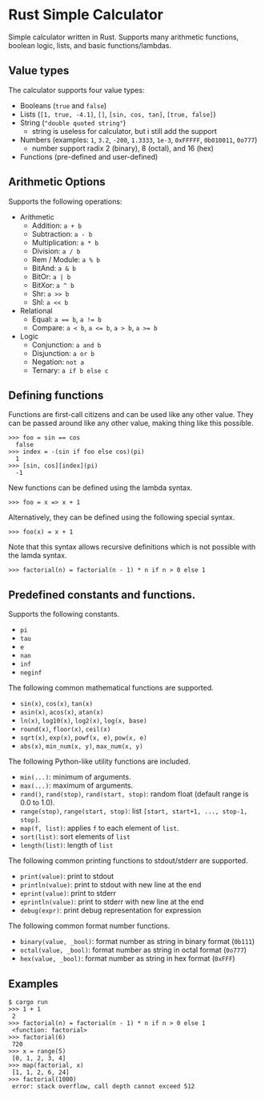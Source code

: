 # Rust Simple Calculator
Simple calculator written in Rust. Supports many arithmetic functions, boolean logic, lists, and basic functions/lambdas.

## Value types

The calculator supports four value types:

* Booleans (`true` and `false`)
* Lists (`[1, true, -4.1]`, `[]`, `[sin, cos, tan]`, `[true, false]`)
* String (`"double quoted string"`)
    - string is useless for calculator, but i still add the support 
* Numbers (examples: `1`, `3.2`, `-200`, `1.3333`, `1e-3`, `0xFFFFF`, `0b010011`, `0o777`) 
    - number support radix 2 (binary), 8 (octal), and 16 (hex)
* Functions (pre-defined and user-defined)

## Arithmetic Options

Supports the following operations:

* Arithmetic
    * Addition: `a + b`
    * Subtraction: `a - b`
    * Multiplication: `a * b`
    * Division: `a / b`
    * Rem / Module: `a % b`
    * BitAnd: `a & b`
    * BitOr: `a | b`
    * BitXor: `a ^ b`
    * Shr: `a >> b`
    * Shl: `a << b`
* Relational
    * Equal: `a == b`, `a != b`
    * Compare: `a < b`, `a <= b`, `a > b`, `a >= b`
* Logic
    * Conjunction: `a and b`
    * Disjunction: `a or b`
    * Negation: `not a`
    * Ternary: `a if b else c`


## Defining functions
Functions are first-call citizens and can be used like any other value.
They can be passed around like any other value, making thing like this possible.

```
>>> foo = sin == cos
  false
>>> index = -(sin if foo else cos)(pi)
  1  
>>> [sin, cos][index](pi)
  -1
```


New functions can be defined using the lambda syntax.

```
>>> foo = x => x + 1
```

Alternatively, they can be defined using the following special syntax.

```
>>> foo(x) = x + 1
```

Note that this syntax allows recursive definitions which is not possible with the lamda syntax.

```
>>> factorial(n) = factorial(n - 1) * n if n > 0 else 1
```



## Predefined constants and functions.

Supports the following constants.

* `pi`
* `tau`
* `e`
* `nan`
* `inf`
* `neginf`

The following common mathematical functions are supported.

* `sin(x)`, `cos(x)`, `tan(x)`
* `asin(x)`, `acos(x)`, `atan(x)`
* `ln(x)`, `log10(x)`, `log2(x)`, `log(x, base)`
* `round(x)`, `floor(x)`, `ceil(x)`
* `sqrt(x)`, `exp(x)`, `powf(x, e)`, `pow(x, e)`
* `abs(x)`, `min_num(x, y)`, `max_num(x, y)`

The following Python-like utility functions are included.

* `min(...)`: minimum of arguments.
* `max(...)`: maximum of arguments.
* `rand()`, `rand(stop)`, `rand(start, stop)`: random float (default range is 0.0 to 1.0).
* `range(stop)`, `range(start, stop)`: list `[start, start+1, ..., stop-1, stop]`.
* `map(f, list)`: applies `f` to each element of `list`.
* `sort(list)`: sort elements of `list`
* `length(list)`: length of `list`

The following common printing functions to stdout/stderr are supported.

* `print(value)`: print to stdout
* `println(value)`: print to stdout with new line at the end
* `eprint(value)`: print to stderr
* `eprintln(value)`: print to stderr with new line at the end
* `debug(expr)`: print debug representation for expression

The following common format number functions.

* `binary(value, _bool)`: format number as string in binary format (`0b111`)
* `octal(value, _bool)`: format number as string in octal format (`0o777`)
* `hex(value, _bool)`: format number as string in hex format (`0xFFF`)



## Examples

```
$ cargo run
>>> 1 + 1
 2
>>> factorial(n) = factorial(n - 1) * n if n > 0 else 1
 <function: factorial>
>>> factorial(6)
 720
>>> x = range(5)
 [0, 1, 2, 3, 4]
>>> map(factorial, x)
 [1, 1, 2, 6, 24]
>>> factorial(1000)
 error: stack overflow, call depth cannot exceed 512
```
